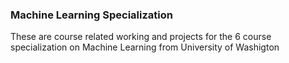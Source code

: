 
### Machine Learning Specialization

These are course related working and projects for the 6 course specialization on Machine Learning
from University of Washigton


